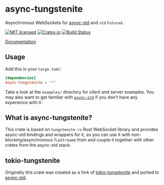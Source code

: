# async-tungstenite

Asynchronous WebSockets for [async-std](https://async.rs) and `std` `Future`s.

[![MIT licensed](https://img.shields.io/badge/license-MIT-blue.svg)](./LICENSE)
[![Crates.io](https://img.shields.io/crates/v/async-tungstenite.svg?maxAge=2592000)](https://crates.io/crates/async-tungstenite)
[![Build Status](https://travis-ci.org/sdroege/async-tungstenite.svg?branch=master)](https://travis-ci.org/sdroege/async-tungstenite)

[Documentation](https://docs.rs/async-tungstenite)

## Usage

Add this in your `Cargo.toml`:

```toml
[dependencies]
async-tungstenite = "*"
```

Take a look at the `examples/` directory for client and server examples. You may also want to get familiar with
[`async-std`](https://async.rs/) if you don't have any experience with it.

## What is async-tungstenite?

This crate is based on `tungstenite-rs` Rust WebSocket library and provides async-std bindings and wrappers for it, so you
can use it with non-blocking/asynchronous `TcpStream`s from and couple it together with other crates from the async-std stack.

## tokio-tungstenite

Originally this crate was created as a fork of [tokio-tungstenite](https://github.com/snapview/tokio-tungstenite)
and ported to [async-std](https://async.rs).
